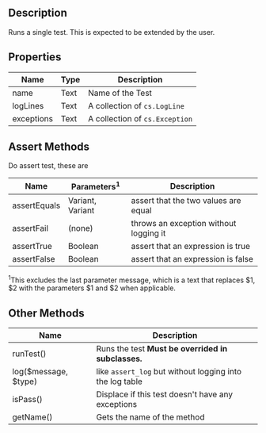﻿<!-- A Test Case -->
## Description

Runs a single test. This is expected to be extended by the user.

## Properties

|  Name    | Type  | Description                  |
|----------|-------|------------------------------|
|name      |Text   |Name of the Test              |
|logLines  |Text   |A collection of `cs.LogLine`  |
|exceptions|Text   |A collection of `cs.Exception`|

## Assert Methods

Do assert test, these are 

|Name        |Parameters<sup>1</sup>|Description                           |
|------------|----------------------|--------------------------------------|
|assertEquals|Variant, Variant      |assert that the two values are equal  |
|assertFail  |(none)                |throws an exception without logging it|
|assertTrue  |Boolean               |assert that an expression is true     |
|assertFalse |Boolean               |assert that an expression is false    |

<sup>1</sup>This excludes the last parameter message, which is a text that 
replaces $1, $2 with the parameters $1 and $2 when applicable.

## Other Methods

|Name                |Description                                             |
|--------------------|--------------------------------------------------------|
|runTest()           |Runs the test **Must be overrided in subclasses.**      |
|log($message, $type)|like `assert_log` but without logging into the log table|
|isPass()            |Displace if this test doesn't have any exceptions       |
|getName()           |Gets the name of the method                             |